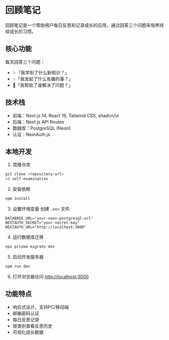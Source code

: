 # 回顾笔记

回顾笔记是一个帮助用户每日反思和记录成长的应用，通过回答三个问题来培养持续成长的习惯。

## 核心功能

每天回答三个问题：
- ✨「我学到了什么新知识？」
- 💡「我发起了什么有趣的事？」
- 🤝「我帮助了谁解决了问题？」

## 技术栈

- 前端：Next.js 14, React 19, Tailwind CSS, shadcn/ui
- 后端：Next.js API Routes
- 数据库：PostgreSQL (Neon)
- 认证：NextAuth.js

## 本地开发

1. 克隆仓库
```bash
git clone <repository-url>
cd self-examination
```

2. 安装依赖
```bash
npm install
```

3. 设置环境变量
创建 `.env` 文件:
```
DATABASE_URL="your-neon-postgresql-url"
NEXTAUTH_SECRET="your-secret-key"
NEXTAUTH_URL="http://localhost:3000"
```

4. 运行数据库迁移
```bash
npx prisma migrate dev
```

5. 启动开发服务器
```bash
npm run dev
```

6. 打开浏览器访问 [http://localhost:3000](http://localhost:3000)

## 功能特点

- 响应式设计，支持PC/移动端
- 邮箱密码认证
- 每日反思记录
- 按类别查看反思历史
- 可视化成长数据
